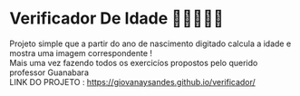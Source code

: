 # Verificador De Idade 👶👧👨‍🦳🧓
Projeto simple que a partir do ano de nascimento digitado calcula a idade e mostra uma imagem correspondente ! </br>
Mais uma vez fazendo todos os exercicíos propostos pelo querido professor Guanabara </br>
LINK DO PROJETO : https://giovanaysandes.github.io/verificador/ 
